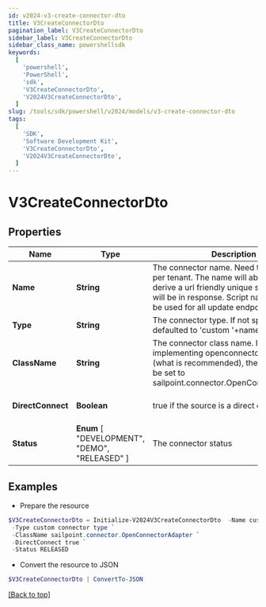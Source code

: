 ```yaml
---
id: v2024-v3-create-connector-dto
title: V3CreateConnectorDto
pagination_label: V3CreateConnectorDto
sidebar_label: V3CreateConnectorDto
sidebar_class_name: powershellsdk
keywords:
  [
    'powershell',
    'PowerShell',
    'sdk',
    'V3CreateConnectorDto',
    'V2024V3CreateConnectorDto',
  ]
slug: /tools/sdk/powershell/v2024/models/v3-create-connector-dto
tags:
  [
    'SDK',
    'Software Development Kit',
    'V3CreateConnectorDto',
    'V2024V3CreateConnectorDto',
  ]
---
```


# V3CreateConnectorDto

## Properties

| Name | Type | Description | Notes |
| --- | --- | --- | --- |
| **Name** | **String** | The connector name. Need to be unique per tenant. The name will able be used to derive a url friendly unique scriptname that will be in response. Script name can then be used for all update endpoints | [required] |
| **Type** | **String** | The connector type. If not specified will be defaulted to 'custom '+name | [optional] |
| **ClassName** | **String** | The connector class name. If you are implementing openconnector standard (what is recommended), then this need to be set to sailpoint.connector.OpenConnectorAdapter | [required] |
| **DirectConnect** | **Boolean** | true if the source is a direct connect source | [optional] [default to $true] |
| **Status** | **Enum** [ "DEVELOPMENT", "DEMO", "RELEASED" ] | The connector status | [optional] |

## Examples

- Prepare the resource

```powershell
$V3CreateConnectorDto = Initialize-V2024V3CreateConnectorDto  -Name custom connector `
 -Type custom connector type `
 -ClassName sailpoint.connector.OpenConnectorAdapter `
 -DirectConnect true `
 -Status RELEASED
```

- Convert the resource to JSON

```powershell
$V3CreateConnectorDto | ConvertTo-JSON
```

[[Back to top]](#)
